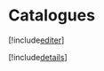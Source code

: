 # Catalogues

[!include[editer](catalogues.editer.autogen.md)]

[!include[details](catalogues.details.autogen.md)]






















































































































































